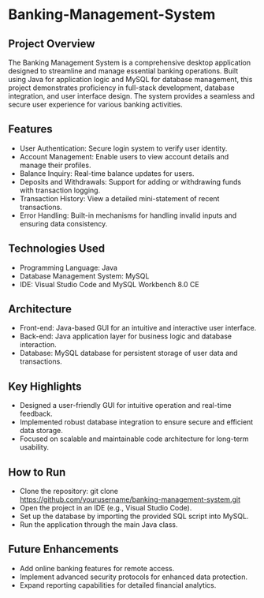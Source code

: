 # Banking-Management-System

## Project Overview
The Banking Management System is a comprehensive desktop application designed to streamline and manage essential banking operations. Built using Java for application logic and MySQL for database management, this project demonstrates proficiency in full-stack development, database integration, and user interface design. The system provides a seamless and secure user experience for various banking activities.

## Features
- User Authentication: Secure login system to verify user identity.
- Account Management: Enable users to view account details and manage their profiles.
- Balance Inquiry: Real-time balance updates for users.
- Deposits and Withdrawals: Support for adding or withdrawing funds with transaction logging.
- Transaction History: View a detailed mini-statement of recent transactions.
- Error Handling: Built-in mechanisms for handling invalid inputs and ensuring data consistency.

## Technologies Used
- Programming Language: Java
- Database Management System: MySQL
- IDE: Visual Studio Code and MySQL Workbench 8.0 CE

## Architecture
- Front-end: Java-based GUI for an intuitive and interactive user interface.
- Back-end: Java application layer for business logic and database interaction.
- Database: MySQL database for persistent storage of user data and transactions.

## Key Highlights
- Designed a user-friendly GUI for intuitive operation and real-time feedback.
- Implemented robust database integration to ensure secure and efficient data storage.
- Focused on scalable and maintainable code architecture for long-term usability.

## How to Run
- Clone the repository: git clone https://github.com/yourusername/banking-management-system.git
- Open the project in an IDE (e.g., Visual Studio Code).
- Set up the database by importing the provided SQL script into MySQL.
- Run the application through the main Java class.

## Future Enhancements
- Add online banking features for remote access.
- Implement advanced security protocols for enhanced data protection.
- Expand reporting capabilities for detailed financial analytics.
